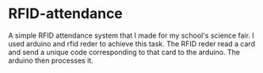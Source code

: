 # RFID-attendance
A simple RFID attendance system that I made for my school's science fair. I used arduino and rfid reder to achieve this task.
The RFID reder read a card and send a unique code corresponding to that card to the arduino. The arduino then processes it.
